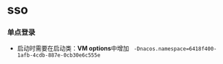 # sso

### 单点登录
+ 启动时需要在启动类：**VM options**中增加
` -Dnacos.namespace=6418f400-1afb-4cdb-887e-0cb30e6c555e`